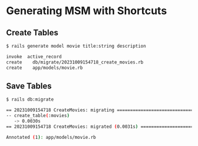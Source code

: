 # Generating MSM with Shortcuts

## Create Tables
```bash
$ rails generate model movie title:string description

invoke  active_record
create    db/migrate/20231009154718_create_movies.rb
create    app/models/movie.rb
```

## Save Tables

```bash
$ rails db:migrate

== 20231009154718 CreateMovies: migrating =====================================
-- create_table(:movies)
   -> 0.0030s
== 20231009154718 CreateMovies: migrated (0.0031s) ============================

Annotated (1): app/models/movie.rb
```
